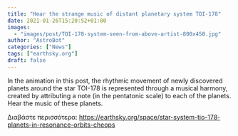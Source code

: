 ```yaml
---
title: "Hear the strange music of distant planetary system TOI-178"
date: 2021-01-26T15:20:52+01:00
images:
  - "images/post/TOI-178-system-seen-from-above-artist-800x450.jpg"
author: "AstroBot"
categories: ["News"]
tags: ["earthsky.org"]
draft: false
---
```


In the animation in this post, the rhythmic movement of newly discovered planets around the star TOI-178 is represented through a musical harmony, created by attributing a note (in the pentatonic scale) to each of the planets. Hear the music of these planets.

Διαβάστε περισσότερα: https://earthsky.org/space/star-system-tio-178-planets-in-resonance-orbits-cheops
